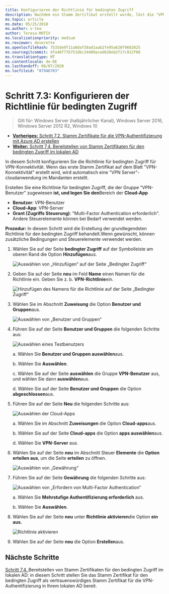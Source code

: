 ```yaml
---
title: Konfigurieren der Richtlinie für bedingten Zugriff
description: Nachdem ein Stamm Zertifikat erstellt wurde, löst die "VPN-Konnektivität" die Erstellung der cloudanwendung "VPN-Server" im Mandanten des Kunden aus.
ms.topic: article
ms.date: 05/25/2018
ms.author: v-tea
author: Teresa-MOTIV
ms.localizationpriority: medium
ms.reviewer: deverette
ms.openlocfilehash: 7535de9f11a8daf38ad1aab2fe95a620f9682025
ms.sourcegitcommit: dfa48f77b751dbc34409aced628eb2f17c912f08
ms.translationtype: MT
ms.contentlocale: de-DE
ms.lasthandoff: 08/07/2020
ms.locfileid: "87946703"
---
```

# <a name="step-73-configure-the-conditional-access-policy"></a>Schritt 7.3: Konfigurieren der Richtlinie für bedingten Zugriff

>Gilt für: Windows Server (halbjährlicher Kanal), Windows Server 2016, Windows Server 2012 R2, Windows 10

- [**Vorheriges:** Schritt 7,2. Stamm Zertifikate für die VPN-Authentifizierung mit Azure AD erstellen](vpn-create-root-cert-for-vpn-auth-azure-ad.md)
- [**Weiter:** Schritt 7,4. Bereitstellen von Stamm Zertifikaten für den bedingten Zugriff im lokalen AD](vpn-deploy-cond-access-root-cert-to-on-premise-ad.md)

In diesem Schritt konfigurieren Sie die Richtlinie für bedingten Zugriff für VPN-Konnektivität. Wenn das erste Stamm Zertifikat auf dem Blatt "VPN-Konnektivität" erstellt wird, wird automatisch eine "VPN Server"-cloudanwendung im Mandanten erstellt.

Erstellen Sie eine Richtlinie für bedingten Zugriff, die der Gruppe "VPN-Benutzer" zugewiesen **ist, und legen Sie den**Bereich der **Cloud-App**

- **Benutzer**: VPN-Benutzer
- **Cloud-App**: VPN-Server
- **Grant (Zugriffs Steuerung)**: "Multi-Factor Authentication erforderlich". Andere Steuerelemente können bei Bedarf verwendet werden.

**Prozedur:** In diesem Schritt wird die Erstellung der grundlegendsten Richtlinie für den bedingten Zugriff behandelt.Wenn gewünscht, können zusätzliche Bedingungen und Steuerelemente verwendet werden.


1. Wählen Sie auf der Seite **bedingter Zugriff** auf der Symbolleiste am oberen Rand die Option **Hinzufügen**aus.

    ![Auswählen von „Hinzufügen“ auf der Seite „Bedingter Zugriff“](../../media/Always-On-Vpn/07.png)

2. Geben Sie auf der Seite **neu** im Feld **Name** einen Namen für die Richtlinie ein. Geben Sie z. b. **VPN-Richtlinie**ein.

    ![Hinzufügen des Namens für die Richtlinie auf der Seite „Bedingter Zugriff“](../../media/Always-On-Vpn/08.png)

3. Wählen Sie im Abschnitt **Zuweisung** die Option **Benutzer und Gruppen**aus.

    ![Auswählen von „Benutzer und Gruppen“](../../media/Always-On-Vpn/09.png)

4. Führen Sie auf der Seite **Benutzer und Gruppen** die folgenden Schritte aus:

    ![Auswählen eines Testbenutzers](../../media/Always-On-Vpn/10.png)

    a. Wählen Sie **Benutzer und Gruppen auswählen**aus.

    b. Wählen Sie **Auswählen**.

    c. Wählen Sie auf der Seite **auswählen** die Gruppe **VPN-Benutzer** aus, und wählen Sie dann **auswählen**aus.

    d. Wählen Sie auf der Seite **Benutzer und Gruppen** die Option **abgeschlossen**aus.

5. Führen Sie auf der Seite **Neu** die folgenden Schritte aus:

    ![Auswählen der Cloud-Apps](../../media/Always-On-Vpn/11.png)

    a. Wählen Sie im Abschnitt **Zuweisungen** die Option **Cloud-apps**aus.

    b. Wählen Sie auf der Seite **Cloud-apps** die Option **apps auswählen**aus.

    d. Wählen Sie **VPN-Server** aus.

6.  Wählen Sie auf der Seite **neu** im Abschnitt Steuer **Elemente** die **Option erteilen aus**, um die Seite **erteilen** zu öffnen.

    ![Auswählen von „Gewährung“](../../media/Always-On-Vpn/13.png)

7.  Führen Sie auf der Seite **Gewährung** die folgenden Schritte aus:

    ![Auswählen von „Erfordern von Multi-Factor Authentication“](../../media/Always-On-Vpn/14.png)

    a. Wählen Sie **Mehrstufige Authentifizierung erforderlich** aus.

    b. Wählen Sie **Auswählen**.

8.  Wählen Sie auf der Seite **neu** unter **Richtlinie aktivieren**die Option **ein aus.**

    ![Richtlinie aktivieren](../../media/Always-On-Vpn/15.png)

9.  Wählen Sie auf der Seite **neu** die Option **Erstellen**aus.


## <a name="next-steps"></a>Nächste Schritte
[Schritt 7,4. ](vpn-deploy-cond-access-root-cert-to-on-premise-ad.md)Bereitstellen von Stamm Zertifikaten für den bedingten Zugriff im lokalen AD: in diesem Schritt stellen Sie das Stamm Zertifikat für den bedingten Zugriff als vertrauenswürdiges Stamm Zertifikat für die VPN-Authentifizierung in Ihrem lokalen AD bereit.
